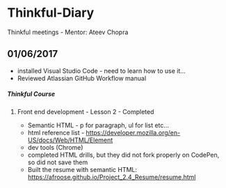 # Thinkful-Diary
Thinkful meetings - Mentor: Ateev Chopra

## 01/06/2017

* installed Visual Studio Code - need to learn how to use it...
* Reviewed Atlassian GitHub Workflow manual

##### Thinkful Course

1. Front end development - Lesson 2 - Completed

	* Semantic HTML - p for paragraph, ul for list etc...
	* html reference list - https://developer.mozilla.org/en-US/docs/Web/HTML/Element
	* dev tools (Chrome)
	* completed HTML drills, but they did not fork properly on CodePen, so did not save them
	* Built the resume with semantic HTML: https://afroose.github.io/Project_2.4_Resume/resume.html
